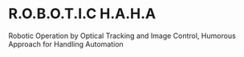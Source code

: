 # R.O.B.O.T.I.C H.A.H.A
  Robotic Operation by Optical Tracking and Image Control, Humorous Approach for Handling Automation
